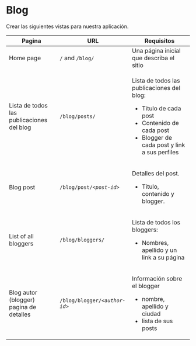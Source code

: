 # Blog


Crear las siguientes vistas para nuestra aplicación.

<table class="standard-table">
 <thead>
  <tr>
   <th scope="col">Pagina</th>
   <th scope="col">URL</th>
   <th scope="col">Requisitos</th>
  </tr>
 </thead>
 <tbody>
  <tr>
   <td>Home page</td>
   <td><code>/</code> and <code>/blog/</code></td>
   <td>Una página inicial que describa el sitio</td>
  </tr>
  <tr>
   <td>Lista de todos las publicaciones del blog</td>
   <td><code>/blog/posts/</code></td>
   <td>
    <p>Lista de todos las publicaciones&nbsp;del blog:</p>
    <ul>
     <li>Titulo de cada post</li>
     <li>Contenido de cada post</li>
     <li>Blogger de cada post y link a sus perfiles</li>
    </ul>
   </td>
  </tr>
<tr>
   <td>Blog post</td>
   <td><code>/blog/post/<em>&lt;post-id&gt;</em></code></td>
   <td>
    <p>Detalles del post.</p>
    <ul>
     <li>Titulo, contenido y blogger.</li>
    </ul>
   </td>
  </tr>
   <tr>
   <td>List of all bloggers</td>
   <td><code>/blog/bloggers/</code></td>
   <td>
    <p>Lista de todos los bloggers:</p>
    <ul>
     <li>Nombres, apellido y un link a su página</li>
    </ul>
   </td>
  </tr>
  <tr>
   <td>Blog autor (blogger) pagina de detalles</td>
   <td><code>/blog/blogger/<em>&lt;author-id&gt;</em></code></td>
   <td>
    <p>Información sobre el blogger</p>
    <ul>
     <li>nombre, apellido y ciudad</li>
     <li>lista de sus posts</li>
    </ul>
   </td>
  </tr>
 </tbody>
</table>
